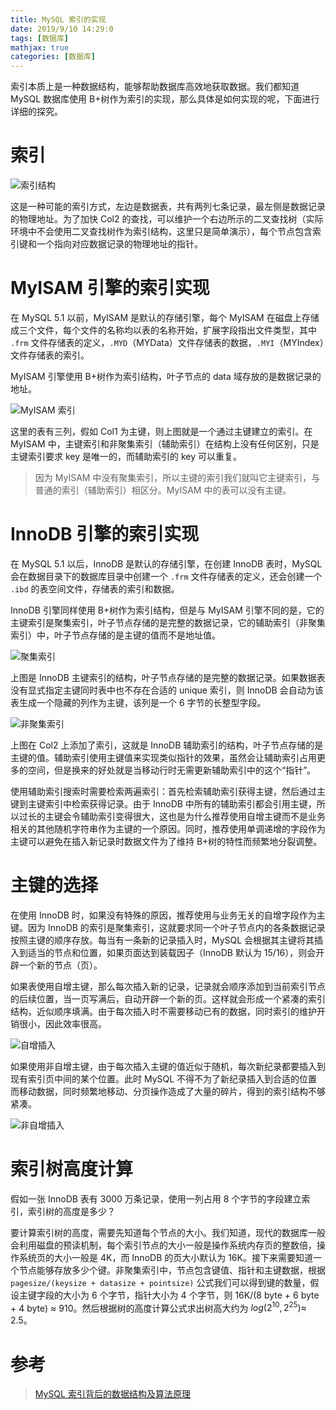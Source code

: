 ```yaml
---
title: MySQL 索引的实现
date: 2019/9/10 14:29:0
tags: [数据库]
mathjax: true
categories: [数据库]
---
```

索引本质上是一种数据结构，能够帮助数据库高效地获取数据。我们都知道 MySQL 数据库使用 B+树作为索引的实现，那么具体是如何实现的呢，下面进行详细的探究。

<!--more-->

# 索引
![索引结构](https://cdn.jsdelivr.net/gh/nekolr/image-hosting@201911242036/2019/09/10/WyW.png)

这是一种可能的索引方式，左边是数据表，共有两列七条记录，最左侧是数据记录的物理地址。为了加快 Col2 的查找，可以维护一个右边所示的二叉查找树（实际环境中不会使用二叉查找树作为索引结构，这里只是简单演示），每个节点包含索引键和一个指向对应数据记录的物理地址的指针。

# MyISAM 引擎的索引实现
在 MySQL 5.1 以前，MyISAM 是默认的存储引擎，每个 MyISAM 在磁盘上存储成三个文件，每个文件的名称均以表的名称开始，扩展字段指出文件类型，其中 `.frm` 文件存储表的定义，`.MYD`（MYData）文件存储表的数据，`.MYI`（MYIndex）文件存储表的索引。

MyISAM 引擎使用 B+树作为索引结构，叶子节点的 data 域存放的是数据记录的地址。

![MyISAM 索引](https://cdn.jsdelivr.net/gh/nekolr/image-hosting@201911242036/2019/09/11/L3R.png)

这里的表有三列，假如 Col1 为主键，则上图就是一个通过主键建立的索引。在 MyISAM 中，主键索引和非聚集索引（辅助索引）在结构上没有任何区别，只是主键索引要求 key 是唯一的，而辅助索引的 key 可以重复。

> 因为 MyISAM 中没有聚集索引，所以主键的索引我们就叫它主键索引，与普通的索引（辅助索引）相区分。MyISAM 中的表可以没有主键。

# InnoDB 引擎的索引实现
在 MySQL 5.1 以后，InnoDB 是默认的存储引擎，在创建 InnoDB 表时，MySQL 会在数据目录下的数据库目录中创建一个 `.frm` 文件存储表的定义，还会创建一个 `.ibd` 的表空间文件，存储表的索引和数据。

InnoDB 引擎同样使用 B+树作为索引结构，但是与 MyISAM 引擎不同的是，它的主键索引是聚集索引，叶子节点存储的是完整的数据记录，它的辅助索引（非聚集索引）中，叶子节点存储的是主键的值而不是地址值。

![聚集索引](https://cdn.jsdelivr.net/gh/nekolr/image-hosting@201911242036/2019/09/11/rzj.png)

上图是 InnoDB 主键索引的结构，叶子节点存储的是完整的数据记录。如果数据表没有显式指定主键同时表中也不存在合适的 unique 索引，则 InnoDB 会自动为该表生成一个隐藏的列作为主键，该列是一个 6 字节的长整型字段。

![非聚集索引](https://cdn.jsdelivr.net/gh/nekolr/image-hosting@201911242036/2019/09/11/gPa.png)

上图在 Col2 上添加了索引，这就是 InnoDB 辅助索引的结构，叶子节点存储的是主键的值。辅助索引使用主键值来实现类似指针的效果，虽然会让辅助索引占用更多的空间，但是换来的好处就是当移动行时无需更新辅助索引中的这个“指针”。

使用辅助索引搜索时需要检索两遍索引：首先检索辅助索引获得主键，然后通过主键到主键索引中检索获得记录。由于 InnoDB 中所有的辅助索引都会引用主键，所以过长的主键会令辅助索引变得很大，这也是为什么推荐使用自增主键而不是业务相关的其他随机字符串作为主键的一个原因。同时，推荐使用单调递增的字段作为主键可以避免在插入新记录时数据文件为了维持 B+树的特性而频繁地分裂调整。

# 主键的选择
在使用 InnoDB 时，如果没有特殊的原因，推荐使用与业务无关的自增字段作为主键。因为 InnoDB 的索引是聚集索引，这就要求同一个叶子节点内的各条数据记录按照主键的顺序存放。每当有一条新的记录插入时，MySQL 会根据其主键将其插入到适当的节点和位置，如果页面达到装载因子（InnoDB 默认为 15/16），则会开辟一个新的节点（页）。

如果表使用自增主键，那么每次插入新的记录，记录就会顺序添加到当前索引节点的后续位置，当一页写满后，自动开辟一个新的页。这样就会形成一个紧凑的索引结构，近似顺序填满。由于每次插入时不需要移动已有的数据，同时索引的维护开销很小，因此效率很高。

![自增插入](https://cdn.jsdelivr.net/gh/nekolr/image-hosting@201911242036/2019/09/11/QWv.png)

如果使用非自增主键，由于每次插入主键的值近似于随机，每次新纪录都要插入到现有索引页中间的某个位置。此时 MySQL 不得不为了新纪录插入到合适的位置而移动数据，同时频繁地移动、分页操作造成了大量的碎片，得到的索引结构不够紧凑。

![非自增插入](https://cdn.jsdelivr.net/gh/nekolr/image-hosting@201911242036/2019/09/11/OWQ.png)

# 索引树高度计算
假如一张 InnoDB 表有 3000 万条记录，使用一列占用 8 个字节的字段建立索引，索引树的高度是多少？

要计算索引树的高度，需要先知道每个节点的大小。我们知道，现代的数据库一般会利用磁盘的预读机制，每个索引节点的大小一般是操作系统内存页的整数倍，操作系统页的大小一般是 4K，而 InnoDB 的页大小默认为 16K。接下来需要知道一个节点能够存放多少个键。非聚集索引中，节点包含键值、指针和主键数据，根据 `pagesize/(keysize + datasize + pointsize)` 公式我们可以得到键的数量，假设主键字段的大小为 6 个字节，指针大小为 4 个字节，则 16K/(8 byte + 6 byte + 4 byte) $\approx$ 910。然后根据树的高度计算公式求出树高大约为 $log(2^{10},2^{25})\approx$ 2.5。

# 参考
> [MySQL 索引背后的数据结构及算法原理](http://blog.codinglabs.org/articles/theory-of-mysql-index.html)